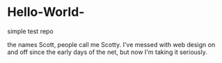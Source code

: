 # Hello-World-
simple test repo

the names Scott, people call me Scotty. I've messed with web design on and off since the early days of the net, but now I'm taking it seriously.
